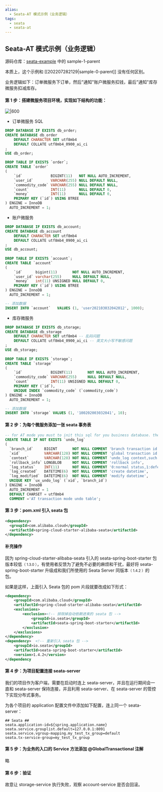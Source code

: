 ```yaml
---
alias: 
  - Seata-AT 模式示例（业务逻辑）
tags: 
  - seata
  - seata-at
---
```


## Seata-AT 模式示例（业务逻辑）

源码仓库：[seata-example](https://gitee.com/hemiao3000/seata-examples) 中的 sample-1-parent

本质上，这个示例和 [[202207282129|sample-0-parent]] 没有任何区别。

业务逻辑如下：订单微服务下订单，然后"通知"账户微服务扣钱，最后"通知"库存微服务扣减库存。

#### 第 1 步：搭建微服务项目环境，实现如下结构的功能：

![|600](https://woniumd.oss-cn-hangzhou.aliyuncs.com/java/hemiao/20220929232551.png)


- 订单微服务 SQL

```sql
DROP DATABASE IF EXISTS db_order;  
CREATE DATABASE db_order  
    DEFAULT CHARACTER SET utf8mb4 
    DEFAULT COLLATE utf8mb4_0900_ai_ci 
;  
USE db_order;  
  
DROP TABLE IF EXISTS `order`;  
CREATE TABLE `order`  
(  
    `id`             BIGINT(11)   NOT NULL AUTO_INCREMENT,  
    `user_id`        VARCHAR(255) NULL DEFAULT NULL,  
    `commodity_code` VARCHAR(255) NULL DEFAULT NULL,  
    `count`          INT(11)      NULL DEFAULT 0,  
    `money`          INT(11)      NULL DEFAULT 0,  
    PRIMARY KEY (`id`) USING BTREE  
) ENGINE = InnoDB  
  AUTO_INCREMENT = 1;
```

- 账户微服务

```sql
DROP DATABASE IF EXISTS db_account;  
CREATE DATABASE db_account  
    DEFAULT CHARACTER SET utf8mb4 
    DEFAULT COLLATE utf8mb4_0900_ai_ci 
;  
USE db_account;  
  
DROP TABLE IF EXISTS `account`;  
CREATE TABLE `account`  
(  
    `id`      bigint(11)       NOT NULL AUTO_INCREMENT,  
    `user_id` varchar(255)     NULL DEFAULT NULL,  
    `money`   int(11) UNSIGNED NULL DEFAULT 0,  
    PRIMARY KEY (`id`) USING BTREE  
) ENGINE = InnoDB  
  AUTO_INCREMENT = 1;  

-- 添加数据
INSERT INTO `account`   VALUES (1, 'user202103032042012', 1000);
```

- 库存微服务

```sql
DROP DATABASE IF EXISTS db_storage;  
CREATE DATABASE db_storage  
    DEFAULT CHARACTER SET utf8mb4 -- 乱码问题  
    DEFAULT COLLATE utf8mb4_0900_ai_ci -- 英文大小写不敏感问题  
;  
USE db_storage;  
  
DROP TABLE IF EXISTS `storage`;  
CREATE TABLE `storage`  
(  
    `id`             BIGINT(11)       NOT NULL AUTO_INCREMENT,  
    `commodity_code` VARCHAR(255)     NULL DEFAULT NULL,  
    `count`          INT(11) UNSIGNED NULL DEFAULT 0,  
    PRIMARY KEY (`id`),  
    UNIQUE INDEX `commodity_code` (`commodity_code`)  
) ENGINE = InnoDB  
  AUTO_INCREMENT = 1;  

-- 添加数据  
INSERT INTO `storage` VALUES (1, '100202003032041', 10);
```

#### 第 2 步：为每个微服务添加一张 seata 事务表

```sql
-- for AT mode you must to init this sql for you business database. the seata server not need it.
CREATE TABLE IF NOT EXISTS `undo_log`
(
  `branch_id`     BIGINT       NOT NULL COMMENT 'branch transaction id',
  `xid`           VARCHAR(128) NOT NULL COMMENT 'global transaction id',
  `context`       VARCHAR(128) NOT NULL COMMENT 'undo_log context,such as serialization',
  `rollback_info` LONGBLOB     NOT NULL COMMENT 'rollback info',
  `log_status`    INT(11)      NOT NULL COMMENT '0:normal status,1:defense status',
  `log_created`   DATETIME(6)  NOT NULL COMMENT 'create datetime',
  `log_modified`  DATETIME(6)  NOT NULL COMMENT 'modify datetime',
  UNIQUE KEY `ux_undo_log` (`xid`, `branch_id`)
) ENGINE = InnoDB
  AUTO_INCREMENT = 1
  DEFAULT CHARSET = utf8mb4 
  COMMENT ='AT transaction mode undo table';
```

#### 第 3 步：pom.xml 引入 seata 包

```xml
<dependency>
  <groupId>com.alibaba.cloud</groupId>
  <artifactId>spring-cloud-starter-alibaba-seata</artifactId>
</dependency>
```

#### 补充操作

因为 spring-cloud-starter-alibaba-seata 引入的 seata-spring-boot-starter 包版本较低<small>（ 1.3.0 ）</small>，有使用者反馈为了避免不必要的麻烦和干扰，最好将 seata-spring-boot-starter 升级成和我们所使用的 Seata Server 同版本<small>（ 1.4.2 ）</small>的包。

如果是这样，上面引入 Seata 包的 pom 片段就要改成如下形式：

```xml
<dependency>  
    <groupId>com.alibaba.cloud</groupId>  
    <artifactId>spring-cloud-starter-alibaba-seata</artifactId>  
    <exclusions>  
        <exclusion><!-- 排除掉自动依赖进来的 seata 包 -->
            <groupId>io.seata</groupId>  
            <artifactId>seata-spring-boot-starter</artifactId>  
        </exclusion>  
    </exclusions>  
</dependency>  
<dependency>  <!-- 重新引入 seata 包 -->
    <groupId>io.seata</groupId>  
    <artifactId>seata-spring-boot-starter</artifactId>  
    <version>1.4.2</version>  
</dependency
```

#### 第 4 步：为项目配置连接 seata-server

我们的项目作为客户端，需要在启动时连上 seata-server，并且在运行期间会一直和 seata-server 保持连接，并且利用 seata-server、在 seata-server 的管控下实现分布式事务。

为各个项目的 application 配置文件中添加如下配置，连上同一个 seata-server：

```properties
## Seata ##
seata.application-id=${spring.application.name}
seata.service.grouplist.default=127.0.0.1:8091
seata.service.vgroup-mapping.my_test_tx_group=default
seata.tx-service-group=my_test_tx_group
```


#### 第 5 步：为业务的入口的 Service 方法添加 **@GlobalTransactional** 注解

略

#### 第 6 步：验证

故意让 storage-service 执行失败，观察 account-service 是否会回滚。
